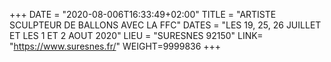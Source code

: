 +++
DATE = "2020-08-006T16:33:49+02:00"
TITLE = "ARTISTE SCULPTEUR DE BALLONS AVEC LA FFC"
DATES = "LES 19, 25, 26 JUILLET ET LES 1 ET 2 AOUT 2020"
LIEU = "SURESNES 92150"
LINK= "https://www.suresnes.fr/"
WEIGHT=9999836
+++

